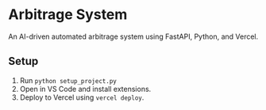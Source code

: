 # Arbitrage System
An AI-driven automated arbitrage system using FastAPI, Python, and Vercel.

## Setup
1. Run `python setup_project.py`
2. Open in VS Code and install extensions.
3. Deploy to Vercel using `vercel deploy`.